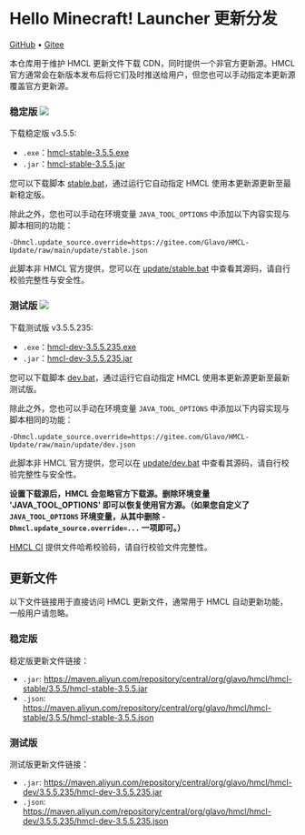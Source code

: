 # Hello Minecraft! Launcher 更新分发

[GitHub](https://github.com/HMCL-dev/HMCL-Update) • [Gitee](https://gitee.com/Glavo/HMCL-Update)

本仓库用于维护 HMCL 更新文件下载 CDN，同时提供一个非官方更新源。HMCL 官方通常会在新版本发布后将它们及时推送给用户，但您也可以手动指定本更新源覆盖官方更新源。


### 稳定版 [![](https://img.shields.io/maven-central/v/org.glavo.hmcl/hmcl-stable?label=稳定版)](https://search.maven.org/artifact/org.glavo.hmcl/hmcl-stable/3.5.5/pom)

下载稳定版 v3.5.5:

* `.exe`：[hmcl-stable-3.5.5.exe](https://maven.aliyun.com/repository/central/org/glavo/hmcl/hmcl-stable/3.5.5/hmcl-stable-3.5.5.exe)
* `.jar`：[hmcl-stable-3.5.5.jar](https://maven.aliyun.com/repository/central/org/glavo/hmcl/hmcl-stable/3.5.5/hmcl-stable-3.5.5.jar)

您可以下载脚本 [stable.bat](https://gitee.com/Glavo/HMCL-Update/attach_files/957979/download/stable.bat)，通过运行它自动指定 HMCL 使用本更新源更新至最新稳定版。

除此之外，您也可以手动在环境变量 `JAVA_TOOL_OPTIONS` 中添加以下内容实现与脚本相同的功能：

```
-Dhmcl.update_source.override=https://gitee.com/Glavo/HMCL-Update/raw/main/update/stable.json
```

此脚本非 HMCL 官方提供，您可以在 [update/stable.bat](update/stable.bat) 中查看其源码，请自行校验完整性与安全性。

### 测试版 [![](https://img.shields.io/maven-central/v/org.glavo.hmcl/hmcl-dev?label=测试版)](https://search.maven.org/artifact/org.glavo.hmcl/hmcl-dev/3.5.5.235/pom)

下载测试版 v3.5.5.235:

* `.exe`：[hmcl-dev-3.5.5.235.exe](https://maven.aliyun.com/repository/central/org/glavo/hmcl/hmcl-dev/3.5.5.235/hmcl-dev-3.5.5.235.exe)
* `.jar`：[hmcl-dev-3.5.5.235.jar](https://maven.aliyun.com/repository/central/org/glavo/hmcl/hmcl-dev/3.5.5.235/hmcl-dev-3.5.5.235.jar)

您可以下载脚本 [dev.bat](https://gitee.com/Glavo/HMCL-Update/attach_files/957978/download/dev.bat)，通过运行它自动指定 HMCL 使用本更新源更新至最新测试版。

除此之外，您也可以手动在环境变量 `JAVA_TOOL_OPTIONS` 中添加以下内容实现与脚本相同的功能：

```
-Dhmcl.update_source.override=https://gitee.com/Glavo/HMCL-Update/raw/main/update/dev.json
```

此脚本非 HMCL 官方提供，您可以在 [update/dev.bat](update/dev.bat) 中查看其源码，请自行校验完整性与安全性。

**设置下载源后，HMCL 会忽略官方下载源。删除环境变量 'JAVA_TOOL_OPTIONS' 即可以恢复使用官方源。（如果您自定义了 `JAVA_TOOL_OPTIONS` 环境变量，从其中删除 `-Dhmcl.update_source.override=...` 一项即可。）**

[HMCL CI](https://ci.huangyuhui.net/) 提供文件哈希校验码，请自行校验文件完整性。
## 更新文件

以下文件链接用于直接访问 HMCL 更新文件，通常用于 HMCL 自动更新功能，一般用户请忽略。

### 稳定版

稳定版更新文件链接：

* `.jar`: https://maven.aliyun.com/repository/central/org/glavo/hmcl/hmcl-stable/3.5.5/hmcl-stable-3.5.5.jar
* `.json`: https://maven.aliyun.com/repository/central/org/glavo/hmcl/hmcl-stable/3.5.5/hmcl-stable-3.5.5.json

### 测试版

测试版更新文件链接：

* `.jar`: https://maven.aliyun.com/repository/central/org/glavo/hmcl/hmcl-dev/3.5.5.235/hmcl-dev-3.5.5.235.jar
* `.json`: https://maven.aliyun.com/repository/central/org/glavo/hmcl/hmcl-dev/3.5.5.235/hmcl-dev-3.5.5.235.json

